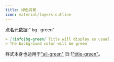 ```yaml
---
title: 绿色背景
icon: material/layers-outline
---
```


点名元数据:“ bg- green”

```md
> [!info|bg-green] Title will display as usual
> The background color will be green
```

样式本身也适用于["all-green"](../combined-styling/page-7.md)
页:1["title-green"](../title-styling/page-7.md)。

